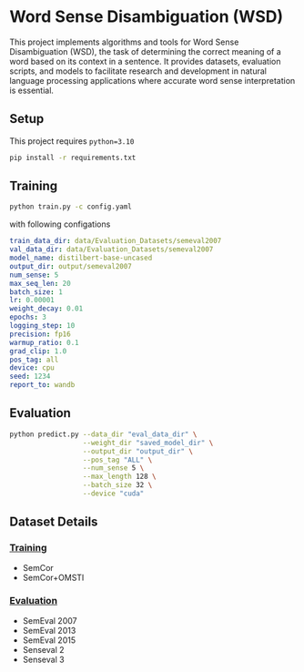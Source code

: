 # Word Sense Disambiguation (WSD) 
This project implements algorithms and tools for Word Sense Disambiguation (WSD), the task of determining the correct meaning of a word based on its context in a sentence. It provides datasets, evaluation scripts, and models to facilitate research and development in natural language processing applications where accurate word sense interpretation is essential.

## Setup
This project requires `python=3.10`

```bash
pip install -r requirements.txt
```

## Training 

```bash
python train.py -c config.yaml
```
with following configations
```yaml
train_data_dir: data/Evaluation_Datasets/semeval2007
val_data_dir: data/Evaluation_Datasets/semeval2007
model_name: distilbert-base-uncased
output_dir: output/semeval2007
num_sense: 5
max_seq_len: 20
batch_size: 1
lr: 0.00001
weight_decay: 0.01
epochs: 3
logging_step: 10
precision: fp16
warmup_ratio: 0.1
grad_clip: 1.0
pos_tag: all
device: cpu
seed: 1234
report_to: wandb
```

## Evaluation
```bash
python predict.py --data_dir "eval_data_dir" \
                  --weight_dir "saved_model_dir" \
                  --output_dir "output_dir" \
                  --pos_tag "ALL" \
                  --num_sense 5 \
                  --max_length 128 \
                  --batch_size 32 \
                  --device "cuda"
```

## Dataset Details

### [Training](https://lcl.uniroma1.it/wsdeval/training-data)
- SemCor
- SemCor+OMSTI
### [Evaluation](https://lcl.uniroma1.it/wsdeval/evaluation-data)
- SemEval 2007
- SemEval 2013
- SemEval 2015
- Senseval 2
- Senseval 3